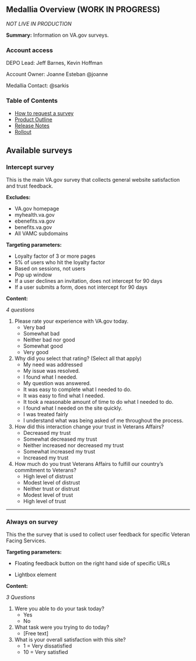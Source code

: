 ## Medallia Overview (WORK IN PROGRESS)

*NOT LIVE IN PRODUCTION*

**Summary:** Information on VA.gov surveys.

### Account access

DEPO Lead: Jeff Barnes, Kevin Hoffman

Account Owner: Joanne Esteban @joanne

Medallia Contact: @sarkis 

### Table of Contents

- [How to request a survey](https://github.com/department-of-veterans-affairs/va.gov-team/blob/master/products/platform/medallia/medallia-survey-how-to-request.md)
- [Product Outline](https://github.com/department-of-veterans-affairs/va.gov-team/blob/master/products/platform/medallia/medallia-rollout.md)
- [Release Notes](https://github.com/department-of-veterans-affairs/va.gov-team/blob/master/products/platform/medallia/medallia-release-notes.md)
- [Rollout](https://github.com/department-of-veterans-affairs/va.gov-team/blob/master/products/platform/medallia/medallia-product-outline.md)

## Available surveys

### Intercept survey

This is the main VA.gov survey that collects general website satisfaction and trust feedback. 

**Excludes:**

- VA.gov homepage
- myhealth.va.gov
- ebenefits.va.gov
- benefits.va.gov
- All VAMC subdomains

**Targeting parameters:**

- Loyalty factor of 3 or more pages
- 5% of users who hit the loyalty factor
- Based on sessions, not users
- Pop up window
- If a user declines an invitation, does not intercept for 90 days
- If a user submits a form, does not intercept for 90 days

**Content:**

*4 questions*

1. Please rate your experience with VA.gov today.
   - Very bad
   - Somewhat bad
   - Neither bad nor good
   - Somewhat good
   - Very good
2. Why did you select that rating? (Select all that apply)
   - My need was addressed
   - My issue was resolved.
   - I found what I needed.
   - My question was answered.
   - It was easy to complete what I needed to do.
   - It was easy to find what I needed.
   - It took a reasonable amount of time to do what I needed to do.
   - I found what I needed on the site quickly.
   - I was treated fairly
   - I understand what was being asked of me throughout the process.
3. How did this interaction change your trust in Veterans Affairs?
   - Decreased my trust
   - Somewhat decreased my trust
   - Neither increased nor decreased my trust
   - Somewhat increased my trust
   - Increased my trust
4. How much do you trust Veterans Affairs to fulfill our country’s commitment to Veterans?
   - High level of distrust
   - Modest level of distrust
   - Neither trust or distrust
   - Modest level of trust
   - High level of trust

---

### Always on survey

This the the survey that is used to collect user feedback for specific Veteran Facing Services.

**Targeting parameters:**

- Floating feedback button on the right hand side of specific URLs

- Lightbox element

**Content:**

*3 Questions*

1. Were you able to do your task today?
   - Yes
   - No
2. What task were you trying to do today?
   - [Free text]
3. What is your overall satisfaction with this site?
   - 1 = Very dissatisfied
   - 10 = Very satisfied
